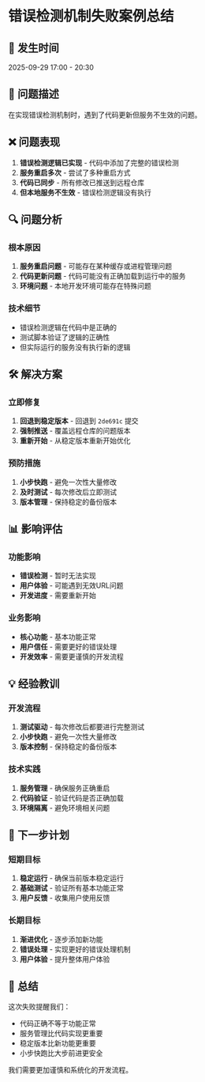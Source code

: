 # 错误检测机制失败案例总结

## 📅 发生时间
2025-09-29 17:00 - 20:30

## 🎯 问题描述
在实现错误检测机制时，遇到了代码更新但服务不生效的问题。

## ❌ 问题表现
1. **错误检测逻辑已实现** - 代码中添加了完整的错误检测
2. **服务重启多次** - 尝试了多种重启方式
3. **代码已同步** - 所有修改已推送到远程仓库
4. **但本地服务不生效** - 错误检测逻辑没有执行

## 🔍 问题分析

### 根本原因
1. **服务重启问题** - 可能存在某种缓存或进程管理问题
2. **代码更新问题** - 代码可能没有正确加载到运行中的服务
3. **环境问题** - 本地开发环境可能存在特殊问题

### 技术细节
- 错误检测逻辑在代码中是正确的
- 测试脚本验证了逻辑的正确性
- 但实际运行的服务没有执行新的逻辑

## 🛠️ 解决方案

### 立即修复
1. **回退到稳定版本** - 回退到 `2de691c` 提交
2. **强制推送** - 覆盖远程仓库的问题版本
3. **重新开始** - 从稳定版本重新开始优化

### 预防措施
1. **小步快跑** - 避免一次性大量修改
2. **及时测试** - 每次修改后立即测试
3. **版本管理** - 保持稳定的备份版本

## 📊 影响评估

### 功能影响
- **错误检测** - 暂时无法实现
- **用户体验** - 可能遇到无效URL问题
- **开发进度** - 需要重新开始

### 业务影响
- **核心功能** - 基本功能正常
- **用户信任** - 需要更好的错误处理
- **开发效率** - 需要更谨慎的开发流程

## 💡 经验教训

### 开发流程
1. **测试驱动** - 每次修改后都要进行完整测试
2. **小步快跑** - 避免一次性大量修改
3. **版本控制** - 保持稳定的备份版本

### 技术实践
1. **服务管理** - 确保服务正确重启
2. **代码验证** - 验证代码是否正确加载
3. **环境隔离** - 避免环境相关问题

## 🚀 下一步计划

### 短期目标
1. **稳定运行** - 确保当前版本稳定运行
2. **基础测试** - 验证所有基本功能正常
3. **用户反馈** - 收集用户使用反馈

### 长期目标
1. **渐进优化** - 逐步添加新功能
2. **错误处理** - 实现更好的错误处理机制
3. **用户体验** - 提升整体用户体验

## 📝 总结

这次失败提醒我们：
- 代码正确不等于功能正常
- 服务管理比代码实现更重要
- 稳定版本比新功能更重要
- 小步快跑比大步前进更安全

我们需要更加谨慎和系统化的开发流程。
